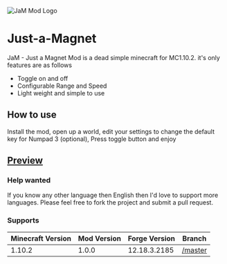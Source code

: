 ![JaM Mod Logo](https://photos-6.dropbox.com/t/2/AAAGjamJQKGmQxbosD6mjjSdVR4pqkWo9IfCDiJF-e6e3Q/12/322219442/jpeg/32x32/1/_/1/2/Jam.jpg/EKnjhL8CGEsgAigC/sIDmNRKkdQaxZE1LAlfAVGw1I2lOzflnHQrRNN2SqdA?size=1280x960&size_mode=3)

# Just-a-Magnet
JaM - Just a Magnet Mod is a dead simple minecraft for MC1.10.2. it's only features are as follows

- Toggle on and off
- Configurable Range and Speed
- Light weight and simple to use

## How to use
Install the mod, open up a world, edit your settings to change the default key for Numpad 3 (optional), Press toggle button and enjoy 

## [Preview](http://i.imgur.com/nsvE0w1.gifv)

### Help wanted
If you know any other language then English then I'd love to support more languages. Please feel free to fork the project and submit a pull request. 

### Supports
|Minecraft Version|Mod Version|Forge Version|Branch
|---|---|---|---
|1.10.2|1.0.0|12.18.3.2185|[/master](https://github.com/MichaelHillcox/Just-a-Magnet-Mod/tree/master)
